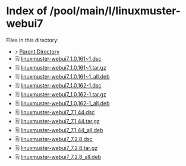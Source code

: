
# Index of /pool/main/l/linuxmuster-webui7
Files in this directory:
- ⤴ [Parent Directory](../)
- 🗒 [linuxmuster-webui7_1.0.161~1.dsc](linuxmuster-webui7_1.0.161~1.dsc)
- 🗒 [linuxmuster-webui7_1.0.161~1.tar.gz](linuxmuster-webui7_1.0.161~1.tar.gz)
- 🗒 [linuxmuster-webui7_1.0.161~1_all.deb](linuxmuster-webui7_1.0.161~1_all.deb)
- 🗒 [linuxmuster-webui7_1.0.162-1.dsc](linuxmuster-webui7_1.0.162-1.dsc)
- 🗒 [linuxmuster-webui7_1.0.162-1.tar.gz](linuxmuster-webui7_1.0.162-1.tar.gz)
- 🗒 [linuxmuster-webui7_1.0.162-1_all.deb](linuxmuster-webui7_1.0.162-1_all.deb)
- 🗒 [linuxmuster-webui7_7.1.44.dsc](linuxmuster-webui7_7.1.44.dsc)
- 🗒 [linuxmuster-webui7_7.1.44.tar.gz](linuxmuster-webui7_7.1.44.tar.gz)
- 🗒 [linuxmuster-webui7_7.1.44_all.deb](linuxmuster-webui7_7.1.44_all.deb)
- 🗒 [linuxmuster-webui7_7.2.8.dsc](linuxmuster-webui7_7.2.8.dsc)
- 🗒 [linuxmuster-webui7_7.2.8.tar.gz](linuxmuster-webui7_7.2.8.tar.gz)
- 🗒 [linuxmuster-webui7_7.2.8_all.deb](linuxmuster-webui7_7.2.8_all.deb)
